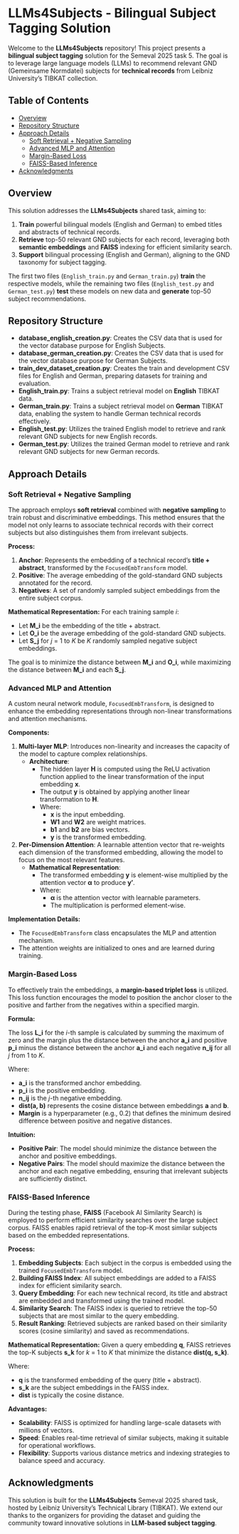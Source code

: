 # LLMs4Subjects - Bilingual Subject Tagging Solution

Welcome to the **LLMs4Subjects** repository! This project presents a **bilingual subject tagging** solution for the Semeval 2025 task 5. The goal is to leverage large language models (LLMs) to recommend relevant GND (Gemeinsame Normdatei) subjects for **technical records** from Leibniz University’s TIBKAT collection.

## Table of Contents

- [Overview](./Overview.md)
- [Repository Structure](./Repository_Structure.md)
- [Approach Details](./Approach_Details.md)
  - [Soft Retrieval + Negative Sampling](#soft-retrieval--negative-sampling)
  - [Advanced MLP and Attention](#advanced-mlp-and-attention)
  - [Margin-Based Loss](#margin-based-loss)
  - [FAISS-Based Inference](#faiss-based-inference)
- [Acknowledgments](./Acknowledgments.md)

## Overview

This solution addresses the **LLMs4Subjects** shared task, aiming to:

1. **Train** powerful bilingual models (English and German) to embed titles and abstracts of technical records.
2. **Retrieve** top-50 relevant GND subjects for each record, leveraging both **semantic embeddings** and **FAISS** indexing for efficient similarity search.
3. **Support** bilingual processing (English and German), aligning to the GND taxonomy for subject tagging.

The first two files (`English_train.py` and `German_train.py`) **train** the respective models, while the remaining two files (`English_test.py` and `German_test.py`) **test** these models on new data and **generate** top-50 subject recommendations.

## Repository Structure

- **database_english_creation.py**: Creates the CSV data that is used for the vector database purpose for English Subjects.
- **database_german_creation.py**: Creates the CSV data that is used for the vector database purpose for German Subjects.
- **train_dev_dataset_creation.py**: Creates the train and development CSV files for English and German, preparing datasets for training and evaluation.
- **English_train.py**: Trains a subject retrieval model on **English** TIBKAT data.
- **German_train.py**: Trains a subject retrieval model on **German** TIBKAT data, enabling the system to handle German technical records effectively.
- **English_test.py**: Utilizes the trained English model to retrieve and rank relevant GND subjects for new English records.
- **German_test.py**: Utilizes the trained German model to retrieve and rank relevant GND subjects for new German records.

## Approach Details

### Soft Retrieval + Negative Sampling

The approach employs **soft retrieval** combined with **negative sampling** to train robust and discriminative embeddings. This method ensures that the model not only learns to associate technical records with their correct subjects but also distinguishes them from irrelevant subjects.

**Process:**

1. **Anchor**: Represents the embedding of a technical record’s **title + abstract**, transformed by the `FocusedEmbTransform` model.
2. **Positive**: The average embedding of the gold-standard GND subjects annotated for the record.
3. **Negatives**: A set of randomly sampled subject embeddings from the entire subject corpus.

**Mathematical Representation:** For each training sample *i*:

- Let **M_i** be the embedding of the title + abstract.
- Let **O_i** be the average embedding of the gold-standard GND subjects.
- Let **S_j** for *j* = 1 to *K* be *K* randomly sampled negative subject embeddings.

The goal is to minimize the distance between **M_i** and **O_i**, while maximizing the distance between **M_i** and each **S_j**.

### Advanced MLP and Attention

A custom neural network module, `FocusedEmbTransform`, is designed to enhance the embedding representations through non-linear transformations and attention mechanisms.

**Components:**

1. **Multi-layer MLP**: Introduces non-linearity and increases the capacity of the model to capture complex relationships.
   * **Architecture**:
     - The hidden layer **H** is computed using the ReLU activation function applied to the linear transformation of the input embedding **x**.
     - The output **y** is obtained by applying another linear transformation to **H**.
     - Where:
       - **x** is the input embedding.
       - **W1** and **W2** are weight matrices.
       - **b1** and **b2** are bias vectors.
       - **y** is the transformed embedding.
2. **Per-Dimension Attention**: A learnable attention vector that re-weights each dimension of the transformed embedding, allowing the model to focus on the most relevant features.
   * **Mathematical Representation**:
     - The transformed embedding **y** is element-wise multiplied by the attention vector **α** to produce **y′**.
     - Where:
       - **α** is the attention vector with learnable parameters.
       - The multiplication is performed element-wise.

**Implementation Details:**

- The `FocusedEmbTransform` class encapsulates the MLP and attention mechanism.
- The attention weights are initialized to ones and are learned during training.

### Margin-Based Loss

To effectively train the embeddings, a **margin-based triplet loss** is utilized. This loss function encourages the model to position the anchor closer to the positive and farther from the negatives within a specified margin.

**Formula:**

The loss **L_i** for the *i*-th sample is calculated by summing the maximum of zero and the margin plus the distance between the anchor **a_i** and positive **p_i** minus the distance between the anchor **a_i** and each negative **n_ij** for all *j* from 1 to *K*.

Where:

- **a_i** is the transformed anchor embedding.
- **p_i** is the positive embedding.
- **n_ij** is the *j*-th negative embedding.
- **dist(a, b)** represents the cosine distance between embeddings **a** and **b**.
- **Margin** is a hyperparameter (e.g., 0.2) that defines the minimum desired difference between positive and negative distances.

**Intuition:**

- **Positive Pair**: The model should minimize the distance between the anchor and positive embeddings.
- **Negative Pairs**: The model should maximize the distance between the anchor and each negative embedding, ensuring that irrelevant subjects are sufficiently distinct.

### FAISS-Based Inference

During the testing phase, **FAISS** (Facebook AI Similarity Search) is employed to perform efficient similarity searches over the large subject corpus. FAISS enables rapid retrieval of the top-K most similar subjects based on the embedded representations.

**Process:**

1. **Embedding Subjects**: Each subject in the corpus is embedded using the trained `FocusedEmbTransform` model.
2. **Building FAISS Index**: All subject embeddings are added to a FAISS index for efficient similarity search.
3. **Query Embedding**: For each new technical record, its title and abstract are embedded and transformed using the trained model.
4. **Similarity Search**: The FAISS index is queried to retrieve the top-50 subjects that are most similar to the query embedding.
5. **Result Ranking**: Retrieved subjects are ranked based on their similarity scores (cosine similarity) and saved as recommendations.

**Mathematical Representation:** Given a query embedding **q**, FAISS retrieves the top-K subjects **s_k** for *k* = 1 to *K* that minimize the distance **dist(q, s_k)**.

Where:

- **q** is the transformed embedding of the query (title + abstract).
- **s_k** are the subject embeddings in the FAISS index.
- **dist** is typically the cosine distance.

**Advantages:**

- **Scalability**: FAISS is optimized for handling large-scale datasets with millions of vectors.
- **Speed**: Enables real-time retrieval of similar subjects, making it suitable for operational workflows.
- **Flexibility**: Supports various distance metrics and indexing strategies to balance speed and accuracy.

## Acknowledgments

This solution is built for the **LLMs4Subjects** Semeval 2025 shared task, hosted by Leibniz University’s Technical Library (TIBKAT). We extend our thanks to the organizers for providing the dataset and guiding the community toward innovative solutions in **LLM-based subject tagging**.